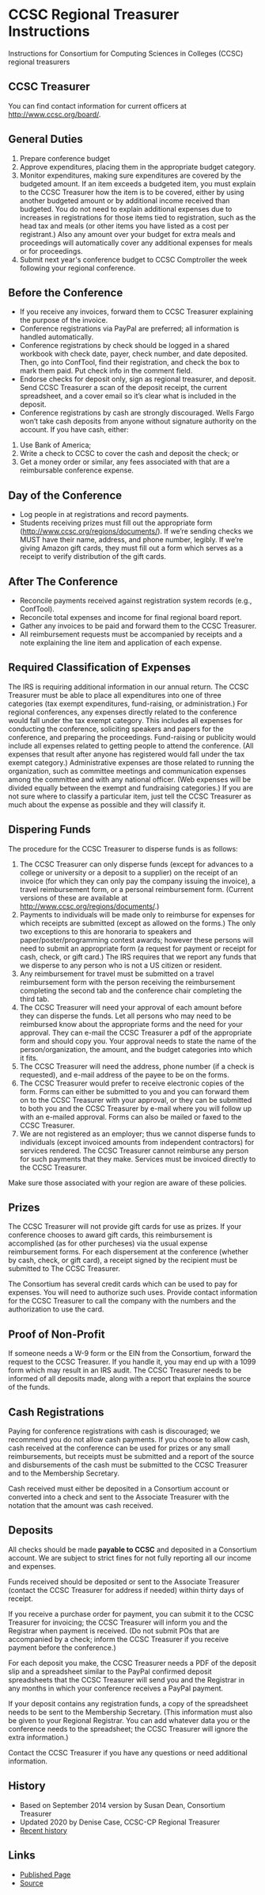 # CCSC Regional Treasurer Instructions

Instructions for Consortium for Computing Sciences in Colleges (CCSC) regional treasurers

## CCSC Treasurer

You can find contact information for current officers at <http://www.ccsc.org/board/>.

## General Duties

1. Prepare conference budget
2. Approve expenditures, placing them in the appropriate budget
category.
3. Monitor expenditures, making sure expenditures are covered
by the budgeted amount. If an item exceeds a budgeted item,
you must explain to the CCSC Treasurer how the item is to be
covered, either by using another budgeted amount or by
additional income received than budgeted. You do not need
to explain additional expenses due to increases in
registrations for those items tied to registration, such as
the head tax and meals (or other items you have listed as a
cost per registrant.) Also any amount over your budget for
extra meals and proceedings will automatically cover any
additional expenses for meals or for proceedings.
4. Submit next year's conference budget to CCSC Comptroller the week 
following your regional conference. 

## Before the Conference

-	If you receive any invoices, forward them to CCSC Treasurer explaining the purpose of the invoice. 
- Conference registrations via PayPal are preferred; all information is handled automatically. 
- Conference registrations by check should be logged in a shared workbook with check date, payer, check number, and date deposited.
Then, go into ConfTool, find their registration, and check the box to mark them paid. Put check info in the comment field. 
- Endorse checks for deposit only, sign as regional treasurer, and deposit. Send CCSC Treasurer a scan of the deposit receipt, the current spreadsheet, and a cover email so it’s clear what is included in the deposit. 
- Conference registrations by cash are strongly discouraged. Wells Fargo won’t take cash deposits from anyone without signature authority on the account. If you have cash, either: 
1. Use Bank of America; 
2. Write a check to CCSC to cover the cash and deposit the check; or 
3. Get a money order or similar, any fees associated with that are a reimbursable conference expense. 

## Day of the Conference

- Log people in at registrations and record payments. 
- Students receiving prizes must fill out the appropriate form (http://www.ccsc.org/regions/documents/). If we’re sending checks we MUST have their name, address, and phone number, legibly. If we’re giving Amazon gift cards, they must fill out a form which serves as a receipt to verify distribution of the gift cards.  

## After The Conference

- Reconcile payments received against registration system records (e.g., ConfTool). 
- Reconcile total expenses and income for final regional board report. 
- Gather any invoices to be paid and forward them to the CCSC Treasurer. 
- All reimbursement requests must be accompanied by receipts and a note explaining the line item and application of each expense. 

## Required Classification of Expenses

The IRS is requiring additional information in our annual return.
The CCSC Treasurer must be able to place all expenditures into one of three
categories (tax exempt expenditures, fund-raising, or
administration.) For regional conferences, any expenses directly
related to the conference would fall under the tax exempt
category. This includes all expenses for conducting the
conference, soliciting speakers and papers for the conference,
and preparing the proceedings. Fund-raising or publicity would
include all expenses related to getting people to attend the
conference. (All expenses that result after anyone has
registered would fall under the tax exempt category.)
Administrative expenses are those related to running the
organization, such as committee meetings and communication
expenses among the committee and with any national officer. (Web
expenses will be divided equally between the exempt and fundraising categories.) 
If you are not sure where to classify a
particular item, just tell the CCSC Treasurer as much about the expense as
possible and they will classify it.

## Dispering Funds

The procedure for the CCSC Treasurer to disperse funds is as follows:

1. The CCSC Treasurer can only disperse funds (except for advances to a college
or university or a deposit to a supplier) on the receipt of
an invoice (for which they can only pay the company issuing the
invoice), a travel reimbursement form, or a personal
reimbursement form. (Current versions of these are
available at <http://www.ccsc.org/regions/documents/>.)
2. Payments to individuals will be made only to reimburse for
expenses for which receipts are submitted (except as allowed
on the forms.) The only two exceptions to this are
honoraria to speakers and paper/poster/programming contest
awards; however these persons will need to submit an
appropriate form (a request for payment or receipt for cash,
check, or gift card.) The IRS requires that we 
report any funds that we disperse to any person who is not a
US citizen or resident.
3. Any reimbursement for travel must be submitted on a travel
reimbursement form with the person receiving the
reimbursement completing the second tab and the conference
chair completing the third tab.
4. The CCSC Treasurer will need your approval of each amount before they can
disperse the funds. Let all persons who may need to be
reimbursed know about the appropriate forms and the need for
your approval. They can e-mail the CCSC Treasurer a pdf of the appropriate
form and should copy you. Your approval needs to state
the name of the person/organization, the amount, and the
budget categories into which it fits.
5. The CCSC Treasurer will need the address, phone number (if a check is
requested), and e-mail address of the payee to be on the
forms.
6. The CCSC Treasurer would prefer to receive electronic copies of the form.
Forms can either be submitted to you and you can forward
them on to the CCSC Treasurer with your approval, or they can be submitted
to both you and the CCSC Treasurer by e-mail where you will follow up with
an e-mailed approval. Forms can also be mailed or faxed to
the CCSC Treasurer.
7. We are not registered as an employer; thus we cannot
disperse funds to individuals (except invoiced amounts from
independent contractors) for services rendered. The CCSC Treasurer cannot
reimburse any person for such payments that they make.
Services must be invoiced directly to the CCSC Treasurer.

Make sure those associated with your region are aware of these
policies.

## Prizes

The CCSC Treasurer will not provide gift cards for use as prizes. 
If your conference chooses to award gift cards,
this reimbursement is accomplished (as for other purcheses) via
the usual expense reimbursement forms. For each dispersement at
the conference (whether by cash, check, or gift card), a receipt
signed by the recipient must be submitted to The CCSC Treasurer.

The Consortium has several credit cards which can be used to pay
for expenses. You will need to authorize such uses. Provide
contact information for the CCSC Treasurer to call the company with the numbers
and the authorization to use the card.

## Proof of Non-Profit

If someone needs a W-9 form or the EIN from the Consortium,
forward the request to the CCSC Treasurer. If you handle it, you may end up with
a 1099 form which may result in an IRS audit. The CCSC Treasurer needs to be
informed of all deposits made, along with a report that explains
the source of the funds.

## Cash Registrations

Paying for conference registrations with cash is discouraged; we 
recommend you do not allow cash payments. 
If you choose to allow cash, cash received at the conference can be used for prizes or any
small reimbursements, but receipts must be submitted and a report
of the source and disbursements of the cash must be submitted to
the CCSC Treasurer and to the Membership Secretary.

Cash received must either be deposited in a Consortium account or converted into a
check and sent to the Associate Treasurer with the notation that
the amount was cash received.

## Deposits

All checks should be made **payable to CCSC** and deposited
in a Consortium account. We are subject to strict fines for not 
fully reporting all our income and expenses. 

Funds received should be deposited or sent to the Associate
Treasurer (contact the CCSC Treasurer for address if needed) within thirty days
of receipt.

If you receive a purchase order for payment, you can submit it to
the CCSC Treasurer for invoicing; the CCSC Treasurer will inform you and the Registrar when
payment is received. (Do not submit POs that are accompanied by
a check; inform the CCSC Treasurer if you receive payment before the conference.)

For each deposit you make, the CCSC Treasurer needs a PDF of the deposit slip and a
spreadsheet similar to the PayPal confirmed deposit spreadsheets
that the CCSC Treasurer will send you and the Registrar in any months in which
your conference receives a PayPal payment. 

If your deposit contains any registration funds, a copy of the spreadsheet needs
to be sent to the Membership Secretary. (This information must also 
be given to your Regional Registrar. You can add
whatever data you or the conference needs to the spreadsheet;
the CCSC Treasurer will ignore the extra information.)

Contact the CCSC Treasurer if you have any questions or need additional
information. 

## History 

- Based on September 2014 version by Susan Dean, Consortium Treasurer
- Updated 2020 by Denise Case, CCSC-CP Regional Treasurer
- [Recent history](https://github.com/denisecase/ccsc-regional-treasurer-instructions/commits/master)

## Links

- [Published Page](https://denisecase.github.io/ccsc-regional-treasurer-instructions/)
- [Source](https://github.com/denisecase/ccsc-regional-treasurer-instructions/edit/master/README.md)
